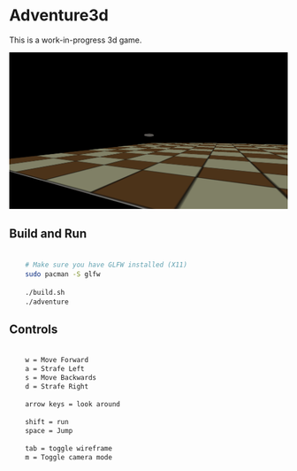 # Adventure3d

This is a work-in-progress 3d game.

![Preview](/screenshots/preview.png)

## Build and Run

```bash

    # Make sure you have GLFW installed (X11)
    sudo pacman -S glfw

    ./build.sh
    ./adventure

```

## Controls

```

    w = Move Forward
    a = Strafe Left
    s = Move Backwards
    d = Strafe Right

    arrow keys = look around

    shift = run
    space = Jump

    tab = toggle wireframe
    m = Toggle camera mode

```
